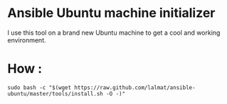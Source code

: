 # Ansible Ubuntu machine initializer

I use this tool on a brand new Ubuntu machine to get a cool and working environment.

# How :
```
sudo bash -c "$(wget https://raw.github.com/lalmat/ansible-ubuntu/master/tools/install.sh -O -)"
```
